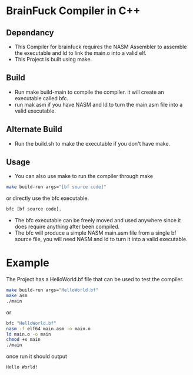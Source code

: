 # BrainFuck Compiler in C++

## Dependancy
- This Compiler for brainfuck requires the NASM Assembler to assemble the executable and ld to link the main.o into a valid elf.
- This Project is built using make.

## Build
- Run make build-main to compile the compiler. it will create an executable called bfc.
- run mak asm if you have NASM and ld to turn the main.asm file into a valid executable.

## Alternate Build
- Run the build.sh to make the executable if you don't have make.

## Usage
- You can also use make to run the compiler through make
``` bash
make build-run args="[bf source code]"
```
or directly use the bfc executable.
``` bash
bfc [bf source code].
```
- The bfc executable can be freely moved and used anywhere since it does require anything after been compiled.
- The bfc will produce a simple NASM main.asm file from a single bf source file, you will need NASM and ld to turn it into a valid executable.

# Example
The Project has a HelloWorld.bf file that can be used to test the compiler.
``` bash
make build-run args="HelloWorld.bf"
make asm
./main
```
or
``` bash
bfc "HelloWorld.bf"
nasm -f elf64 main.asm -o main.o
ld main.o -o main
chmod +x main
./main
```
once run it should output
``` bash
Hello World!
```
